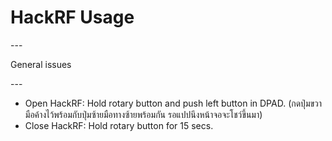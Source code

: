 <h1>HackRF Usage</h1>
---

<p>General issues</p>
---

- Open HackRF: Hold rotary button and push left button in DPAD. (กดปุ่มขวามือค้างไว้พร้อมกับปุ่มซ้ายมือทางซ้ายพร้อมกัน รอแปปนึงหน้าจอจะโชว์ขึ้นมา) 
- Close HackRF: Hold rotary button for 15 secs.

